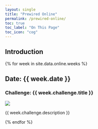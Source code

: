 ```yaml
---
layout: single
title: "Prewired Online"
permalink: /prewired-online/
toc: true
toc_label: "On This Page"
toc_icon: "cog"
---
```


## Introduction



{% for week in site.data.online.weeks %}
<h2>Date: {{ week.date }}</h2>
<h3>Challenge: {{ week.challenge.title }}</h3>
<img src="{{week.challenge.image | absolute_url}}">
<p>
    {{ week.challenge.description }}
</p>
{% endfor %}

